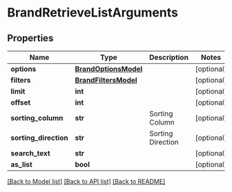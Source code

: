 # BrandRetrieveListArguments

## Properties
Name | Type | Description | Notes
------------ | ------------- | ------------- | -------------
**options** | [**BrandOptionsModel**](BrandOptionsModel.md) |  | [optional] 
**filters** | [**BrandFiltersModel**](BrandFiltersModel.md) |  | [optional] 
**limit** | **int** |  | [optional] 
**offset** | **int** |  | [optional] 
**sorting_column** | **str** | Sorting Column | [optional] 
**sorting_direction** | **str** | Sorting Direction | [optional] 
**search_text** | **str** |  | [optional] 
**as_list** | **bool** |  | [optional] 

[[Back to Model list]](../README.md#documentation-for-models) [[Back to API list]](../README.md#documentation-for-api-endpoints) [[Back to README]](../README.md)


